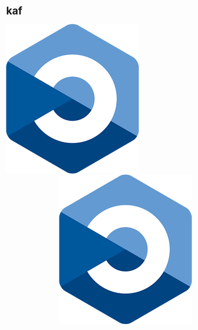 # kaf
![alt text](https://github.com/IdoTauman/kaf/blob/main/logo.png?raw=true)
<img align="right" src="https://github.com/IdoTauman/kaf/blob/main/logo.png?raw=true" />
